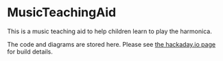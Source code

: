 # MusicTeachingAid
This is a music teaching aid to help children learn to play the harmonica.

The code and diagrams are stored here.
Please see [the hackaday.io page](https://hackaday.io/project/9657-classroom-music-teaching-aid) for build details.
